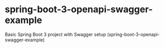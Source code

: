 # spring-boot-3-openapi-swagger-example
Basic Spring Boot 3 project with Swagger setup (spring-boot-3-openapi-swagger-example)

